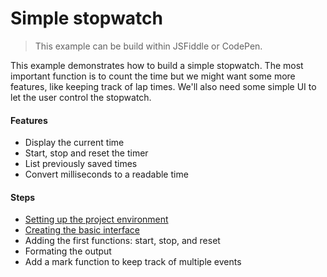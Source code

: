 # Simple stopwatch
> This example can be build within JSFiddle or CodePen.

This example demonstrates how to build a simple stopwatch. The most important function is to count the time but we might want some more features, like keeping track of lap times. We'll also need some simple UI to let the user control the stopwatch. 

#### Features
* Display the current time
* Start, stop and reset the timer
* List previously saved times
* Convert milliseconds to a readable time

#### Steps
* [Setting up the project environment][step_1]
* [Creating the basic interface][step_2]
* Adding the first functions: start, stop, and reset
* Formating the output
* Add a mark function to keep track of multiple events

[step_1]: Step%201%20-%20Setup.md
[step_2]: Step%202%20-%20Interface.md
